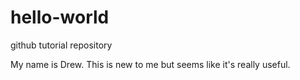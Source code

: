 # hello-world
github tutorial repository

My name is Drew.  This is new to me but seems like it's really useful.  
